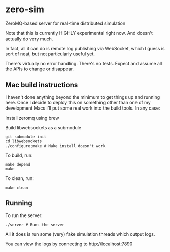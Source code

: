 zero-sim
========

ZeroMQ-based server for real-time distributed simulation

Note that this is currently HIGHLY experimental right now. And doesn't actually do
very much.

In fact, all it can do is remote log publishing via WebSocket, which I guess is sort of
neat, but not particularly useful yet.

There's virtually no error handling.
There's no tests.
Expect and assume all the APIs to change or disappear.

## Mac build instructions

I haven't done anything beyond the minimum to get things up and running here. Once
I decide to deploy this on something other than one of my development Macs I'll put
some real work into the build tools. In any case:

Install zeromq using brew

Build libwebsockets as a submodule

    git submodule init
    cd libwebsockets
    ./configure;make # Make install doesn't work

To build, run:

    make depend
    make

To clean, run:

    make clean

## Running
To run the server:

    ./server # Runs the server

All it does is run some (very) fake simulation threads which output logs.

You can view the logs by connecting to http://localhost:7890